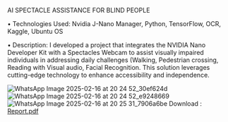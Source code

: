 AI SPECTACLE ASSISTANCE FOR BLIND PEOPLE 

• Technologies Used: Nvidia J-Nano Manager, Python, TensorFlow, OCR, Kaggle, Ubuntu OS 

• Description: I developed a project that integrates the NVIDIA Nano Developer Kit with a Spectacles Webcam to assist 
visually impaired individuals in addressing daily challenges (Walking, Pedestrian crossing, Reading with Visual
audio, Facial Recognition. This solution leverages cutting-edge technology to enhance accessibility and independence.

![WhatsApp Image 2025-02-16 at 20 24 52_30ef624d](https://github.com/user-attachments/assets/909b8fe5-9017-4df5-b107-a01d0dd3238f)
![WhatsApp Image 2025-02-16 at 20 24 52_e9248669](https://github.com/user-attachments/assets/505825ed-a906-4acb-a455-c3e3dc74fb0a)
![WhatsApp Image 2025-02-16 at 20 25 31_7906a6be](https://github.com/user-attachments/assets/9cf12d92-11f0-4327-83b0-c3ccd70cb974)
Download : [Report.pdf](https://github.com/user-attachments/files/18815119/Report.pdf)
